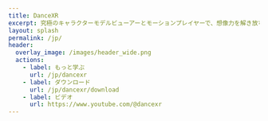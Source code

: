 ```yaml
---
title: DanceXR
excerpt: 究極のキャラクターモデルビューアーとモーションプレイヤーで、想像力を解き放ちましょう。VR対応で、PC、Mac、Androidで利用可能です。創造力を解き放ち、これまでにないようにキャラクターを生き生きとさせましょう！
layout: splash
permalink: /jp/
header:
  overlay_image: /images/header_wide.png
  actions: 
    - label: もっと学ぶ
      url: /jp/dancexr
    - label: ダウンロード
      url: /jp/dancexr/download
    - label: ビデオ
      url: https://www.youtube.com/@dancexr
---
```

